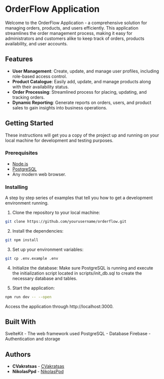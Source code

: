 # OrderFlow Application

Welcome to the OrderFlow Application - a comprehensive solution for managing orders, products, and users efficiently. This application streamlines the order management process, making it easy for administrators and customers alike to keep track of orders, products availability, and user accounts.

## Features

- **User Management**: Create, update, and manage user profiles, including role-based access control.
- **Product Catalogue**: Easily add, update, and manage products along with their availability status.
- **Order Processing**: Streamlined process for placing, updating, and tracking orders.
- **Dynamic Reporting**: Generate reports on orders, users, and product sales to gain insights into business operations.

## Getting Started

These instructions will get you a copy of the project up and running on your local machine for development and testing purposes.

### Prerequisites

- [Node.js](https://nodejs.org/en/download/)
- [PostgreSQL](https://www.postgresql.org/download/)
- Any modern web browser.

### Installing

A step by step series of examples that tell you how to get a development environment running.

1. Clone the repository to your local machine:

```bash
git clone https://github.com/yourusername/orderflow.git
```

2. Install the dependencies:

```bash
git npm install
```

3. Set up your environment variables:

```bash
git cp .env.example .env
```

4. Initialize the database:
   Make sure PostgreSQL is running and execute the initialization script located in scripts/init_db.sql to create the necessary database and tables.

5. Start the application:

```bash
npm run dev -- --open
```

Access the application through http://localhost:3000.

## Built With

SvelteKit - The web framework used
PostgreSQL - Database
Firebase - Authentication and storage

## Authors

- **CVakratsas** - [CVakratsas](https://github.com/CVakratsas)
- **NikolasPpd** - [NikolasPpd](https://github.com/NikolasPpd)
